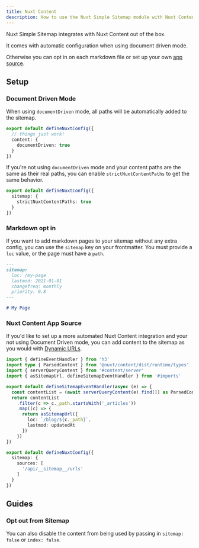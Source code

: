 ```yaml
---
title: Nuxt Content
description: How to use the Nuxt Simple Sitemap module with Nuxt Content.
---
```


Nuxt Simple Sitemap integrates with Nuxt Content out of the box.

It comes with automatic configuration when using document driven mode.

Otherwise you can opt in on each markdown file or set up your own [app source](/sitemap/getting-started/data-sources).

## Setup

### Document Driven Mode

When using `documentDriven` mode, all paths will be automatically added to the sitemap.

```ts [nuxt.config.ts]
export default defineNuxtConfig({
  // things just work!
  content: {
    documentDriven: true
  }
})
```

If you're not using `documentDriven` mode and your content paths are the same as their real paths,
you can enable `strictNuxtContentPaths` to get the same behavior.

```ts [nuxt.config.ts]
export default defineNuxtConfig({
  sitemap: {
    strictNuxtContentPaths: true
  }
})
```

### Markdown opt in

If you want to add markdown pages to your sitemap without any extra config, you can use the `sitemap` key on
your frontmatter. You must provide a `loc` value, or the page must have a `path`.

```md
---
sitemap:
  loc: /my-page
  lastmod: 2021-01-01
  changefreq: monthly
  priority: 0.8
---

# My Page
```

### Nuxt Content App Source

If you'd like to set up a more automated Nuxt Content integration and your not using Document Driven mode, you can add content to the sitemap as you would with [Dynamic URLs](/sitemap/getting-started/dynamic-urls).

```ts [server/api/__sitemap__/urls.ts]
import { defineEventHandler } from 'h3'
import type { ParsedContent } from '@nuxt/content/dist/runtime/types'
import { serverQueryContent } from '#content/server'
import { asSitemapUrl, defineSitemapEventHandler } from '#imports'

export default defineSitemapEventHandler(async (e) => {
  const contentList = (await serverQueryContent(e).find()) as ParsedContent[]
  return contentList
    .filter(c => c._path.startsWith('_articles'))
    .map((c) => {
      return asSitemapUrl({
        loc: `/blog/${c._path}`,
        lastmod: updatedAt
      })
    })
})
```

```ts
export default defineNuxtConfig({
  sitemap: {
    sources: [
      '/api/__sitemap__/urls'
    ]
  }
})
```

## Guides

### Opt out from Sitemap

You can also disable the content from being used by passing in `sitemap: false` or `index: false`.

